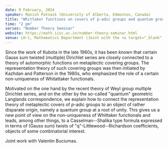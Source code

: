 ```yaml
---
date: 9 February, 2024
speaker: Manish Patnaik (University of Alberta, Edmonton, Canada)
title: "Whittaker functions on covers of p-adic groups and quantum groups at roots of unity"
time: "2 pm" 
series: "Number Theory Seminar"
website: https://math.iisc.ac.in/number-theory-seminar.html
venue: LH-1, Mathematics Department (Joint with the <a target="_blank" href="http://www.math.iisc.ac.in/~khare/algcomb23-24.html" >Algebra-Combinatorics Seminar</a>)
---
```


Since the work of Kubota in the late 1960s, it has been known that certain Gauss sum twisted (multiple) Dirichlet series are closely
connected to a theory of automorphic functions on metaplectic covering groups. The representation theory of such covering groups was
then initiated by Kazhdan and Patterson in the 1980s, who emphasized the role of a certain non-uniqueness of Whitattaker functionals.

Motivated on the one hand by the recent theory of Weyl group multiple Dirichlet series, and on the other by the so-called "quantum"
geometric Langlands correspondence, we explain how to connect the representation theory of metaplectic covers of $p$-adic groups to
an object of rather disparate origin, namely a quantum group at a root of unity. This gives us a new point of view on the non-uniqueness
of Whittaker functionals and leads, among other things, to a Casselman--Shalika type formula expressed in terms of (Gauss sum) twists of
"q"-Littlewood--Richardson coefficients, objects of some combinatorial interest.

Joint work with Valentin Buciumas.
